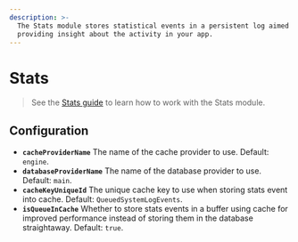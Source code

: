 ```yaml
---
description: >-
  The Stats module stores statistical events in a persistent log aimed at
  providing insight about the activity in your app.
---
```


# Stats

> See the [Stats guide](../../../guide/stats-guide/) to learn how to work with the Stats module.

## Configuration

* **`cacheProviderName`** The name of the cache provider to use. Default: `engine`.
* **`databaseProviderName`** The name of the database provider to use. Default: `main`.
* **`cacheKeyUniqueId`** The unique cache key to use when storing stats event into cache. Default: `QueuedSystemLogEvents`.
* **`isQueueInCache`** Whether to store stats events in a buffer using cache for improved performance instead of storing them in the database straightaway. Default: `true`.

